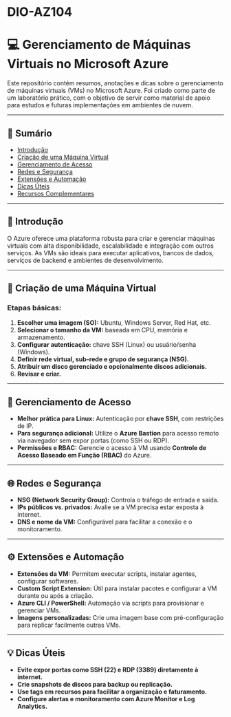 # DIO-AZ104

# 💻 Gerenciamento de Máquinas Virtuais no Microsoft Azure

Este repositório contém resumos, anotações e dicas sobre o gerenciamento de máquinas virtuais (VMs) no Microsoft Azure. Foi criado como parte de um laboratório prático, com o objetivo de servir como material de apoio para estudos e futuras implementações em ambientes de nuvem.

---

## 📘 Sumário

- [Introdução](#introdução)
- [Criação de uma Máquina Virtual](#criação-de-uma-máquina-virtual)
- [Gerenciamento de Acesso](#gerenciamento-de-acesso)
- [Redes e Segurança](#redes-e-segurança)
- [Extensões e Automação](#extensões-e-automação)
- [Dicas Úteis](#dicas-úteis)
- [Recursos Complementares](#recursos-complementares)

---

## 📖 Introdução

O Azure oferece uma plataforma robusta para criar e gerenciar máquinas virtuais com alta disponibilidade, escalabilidade e integração com outros serviços. As VMs são ideais para executar aplicativos, bancos de dados, serviços de backend e ambientes de desenvolvimento.

---

## 🚀 Criação de uma Máquina Virtual

### Etapas básicas:
1. **Escolher uma imagem (SO):** Ubuntu, Windows Server, Red Hat, etc.
2. **Selecionar o tamanho da VM:** baseada em CPU, memória e armazenamento.
3. **Configurar autenticação:** chave SSH (Linux) ou usuário/senha (Windows).
4. **Definir rede virtual, sub-rede e grupo de segurança (NSG).**
5. **Atribuir um disco gerenciado e opcionalmente discos adicionais.**
6. **Revisar e criar.**

---

## 🔐 Gerenciamento de Acesso

- **Melhor prática para Linux:** Autenticação por **chave SSH**, com restrições de IP.
- **Para segurança adicional:** Utilize o **Azure Bastion** para acesso remoto via navegador sem expor portas (como SSH ou RDP).
- **Permissões e RBAC:** Gerencie o acesso à VM usando **Controle de Acesso Baseado em Função (RBAC)** do Azure.

---

## 🌐 Redes e Segurança

- **NSG (Network Security Group):** Controla o tráfego de entrada e saída.
- **IPs públicos vs. privados:** Avalie se a VM precisa estar exposta à internet.
- **DNS e nome da VM:** Configurável para facilitar a conexão e o monitoramento.

---

## ⚙️ Extensões e Automação

- **Extensões da VM:** Permitem executar scripts, instalar agentes, configurar softwares.
- **Custom Script Extension:** Útil para instalar pacotes e configurar a VM durante ou após a criação.
- **Azure CLI / PowerShell:** Automação via scripts para provisionar e gerenciar VMs.
- **Imagens personalizadas:** Crie uma imagem base com pré-configuração para replicar facilmente outras VMs.

---

## 💡 Dicas Úteis

- **Evite expor portas como SSH (22) e RDP (3389) diretamente à internet.**
- **Crie snapshots de discos para backup ou replicação.**
- **Use tags em recursos para facilitar a organização e faturamento.**
- **Configure alertas e monitoramento com Azure Monitor e Log Analytics.**
